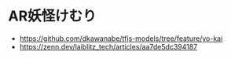 # AR妖怪けむり

* https://github.com/dkawanabe/tfjs-models/tree/feature/yo-kai
* https://zenn.dev/laiblitz_tech/articles/aa7de5dc394187
